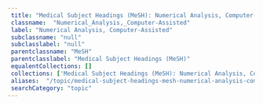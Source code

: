 ```yaml
--- 
 title: "Medical Subject Headings (MeSH): Numerical Analysis, Computer-Assisted" 
 classname:  "Numerical_Analysis,_Computer-Assisted" 
 label: "Numerical Analysis, Computer-Assisted" 
 subclassname: "null" 
 subclasslabel: "null" 
 parentclassname: "MeSH" 
 parentclasslabel: "Medical Subject Headings (MeSH)" 
 equalentCollections: [] 
 collections: ['Medical Subject Headings (MeSH): Numerical Analysis, Computer-Assisted']
 aliases:  "/topic/medical-subject-headings-mesh-numerical-analysis-computer-assisted"  
 searchCategory: "topic" 
---
```

